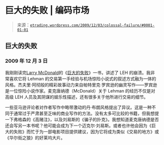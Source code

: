 <!--yml

分类：未分类

日期：2024 年 05 月 12 日 19:38:05

-->

# 巨大的失败 | 编码市场

> 来源：[`etrading.wordpress.com/2009/12/03/colossal-failure/#0001-01-01`](https://etrading.wordpress.com/2009/12/03/colossal-failure/#0001-01-01)

## 巨大的失败

### 2009 年 12 月 3 日

我刚刚读完[Larry McDonald](http://www.lawrencegmcdonald.com/lawrence-g-mcdonald/)的《[巨大的失败](http://www.amazon.co.uk/Colossal-Failure-Common-Sense-Incredible/dp/0091936152)》一书，讲述了 LEH 的崩溃。我非常喜欢它将 Lehman 的交易第一手经验与机场惊险小说式的叙述方式融为一体的风格。杰夫里·阿彻般的精彩故事动力来自帕特里克·罗宾逊的幽灵写作——罗宾逊是一位惊险小说作家。麦克唐纳德（McDonald）关于 Lehman 的经历不仅是对高级 LEH 人员及其阴谋的娱乐性描述，还有很多关于他所进行交易的细节。

一些亚马逊评论者对作者写作中略带激动的丹·布朗风格提出了异议。这是一种不同于通常过于严肃甚至乏味的商业写作的方法。没有太多可比较的书籍，但我想提一下弗格森的《高赌注》，以及刘易斯的《骗子的扑克》。我想知道麦克唐纳德是否还会写另一本书呢？他可能会成为下一个迈克尔·刘易斯。或者也许他会因为《巨大的失败》而忙于为一部电影项目提供建议，因为它将成为类似《交易的地方》或《华尔街之狼》的好莱坞大片。
